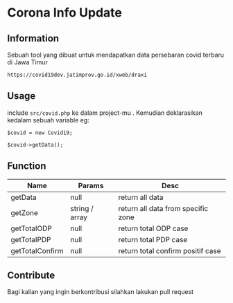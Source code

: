 # Corona Info Update

## Information
Sebuah tool yang dibuat untuk mendapatkan data persebaran covid terbaru di Jawa Timur 
```
https://covid19dev.jatimprov.go.id/xweb/draxi
```

## Usage

include ``` src/covid.php ``` ke dalam project-mu . Kemudian deklarasikan kedalam sebuah variable
eg:
```
$covid = new Covid19;

$covid->getData();
```

## Function

| Name        | Params           | Desc  |
| ------------- |-------------| -----|
| getData      | null | return all data |
| getZone      | string / array      |   return all data from specific zone |
| getTotalODP | null      |    return total ODP case |
| getTotalPDP | null      |    return total PDP case |
| getTotalConfirm | null      |    return total confirm positif case |


## Contribute

Bagi kalian yang ingin berkontribusi silahkan lakukan pull request
